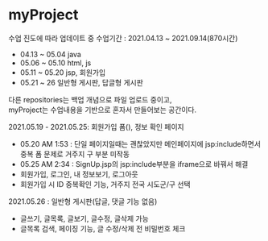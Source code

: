 # myProject

수업 진도에 따라 업데이트 중
수업기간 : 2021.04.13 ~ 2021.09.14(870시간)
  * 04.13 ~ 05.04 java
  * 05.06 ~ 05.10 html, js
  * 05.11 ~ 05.20 jsp, 회원가입
  * 05.21 ~ 26 일반형 게시판, 답글형 게시판  

다른 repositories는 백업 개념으로 파일 업로드 중이고,  
myProject는 수업내용을 기반으로 혼자서 만들어보는 공간이다.  

2021.05.19 - 2021.05.25: 회원가입 폼(), 정보 확인 페이지
  * 05.20 AM 1:53 : 단일 페이지일때는 괜찮았지만 메인페이지에 jsp:include하면서 중복 폼 문제로 거주지 구 부분 미작동
  * 05.25 AM 2:34 : SignUp.jsp의 jsp:include부분을 iframe으로 바꿔서 해결
  * 회원가입, 로그인, 내 정보보기, 로그아웃
  * 회원가입 시 ID 중복확인 기능, 거주지 전국 시도군/구 선택  
  
2021.05.26 : 일반형 게시판(답글, 댓글 기능 없음)  
   * 글쓰기, 글목록, 글보기, 글수정, 글삭제 가능
   * 글목록 검색, 페이징 기능,  글 수정/삭제 전 비밀번호 체크

